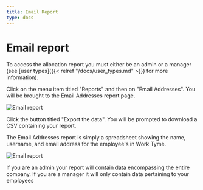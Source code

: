 ```yaml
---
title: Email Report
type: docs
---
```


# Email report

To access the allocation report you must either be an admin or a manager (see [user types]({{< relref "/docs/user_types.md" >}}) for more information).

Click on the menu item titled "Reports" and then on "Email Addresses". You will be brought to the Email Addresses report page.

![Email report](/docs/img/email_report_page.png)

Click the button titled "Export the data". You will be prompted to download a CSV containing your report.

The Email Addresses report is simply a spreadsheet showing the name, username, and email address for the employee's in Work Tyme.

![Email report](/docs/img/email_report.png)

If you are an admin your report will contain data encompassing the entire company. If you are a manager it will only contain data pertaining to your employees